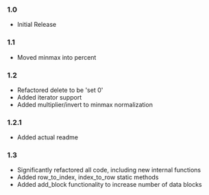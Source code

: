 ### 1.0
  - Initial Release

### 1.1
  - Moved minmax into percent

### 1.2
  - Refactored delete to be 'set 0'
  - Added iterator support
  - Added multiplier/invert to minmax normalization
### 1.2.1
  - Added actual readme

### 1.3
  - Significantly refactored all code, including new internal functions
  - Added row_to_index, index_to_row static methods
  - Added add_block functionality to increase number of data blocks














